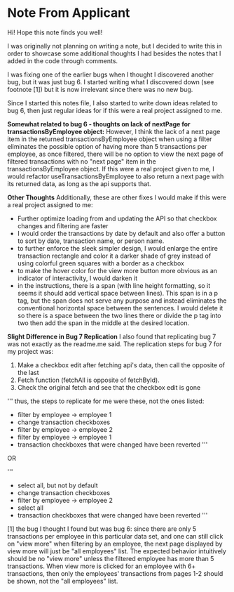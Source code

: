 # Note From Applicant
Hi! Hope this note finds you well!

I was originally not planning on writing a note, but I decided to write this in order to showcase some additional thoughts I had besides the notes that I added in the code through comments.

I was fixing one of the earlier bugs when I thought I discovered another bug, but it was just bug 6. I started writing what I discovered down (see footnote [1]) but it is now irrelevant since there was no new bug. 

Since I started this notes file, I also started to write down ideas related to bug 6, then just regular ideas for if this were a real project assigned to me.

**Somewhat related to bug 6 - thoughts on lack of nextPage for transactionsByEmployee object:**
However, I think the lack of a next page item in the returned transactionsByEmployee object when using a filter eliminates the possible option of having more than 5 transactions per employee, as once filtered, there will be no option to view the next page of filtered transactions with no "next page" item in the transactionsByEmployee object. If this were a real project given to me, I would refactor useTransactionsByEmployee to also return a next page with its returned data, as long as the api supports that. 

**Other Thoughts**
Additionally, these are other fixes I would make if this were a real project assigned to me:
* Further optimize loading from and updating the API so that checkbox changes and filtering are faster
* I would order the transactions by date by default and also offer a button to sort by date, transaction name, or person name.
* to further enforce the sleek simpler design, I would enlarge the entire transaction rectangle and color it a darker shade of grey instead of using colorful green squares with a border as a checkbox
* to make the hover color for the view more button more obvious as an indicator of interactivity, I would darken it
* in the instructions, there is a span (with line height formatting, so it seems it should add vertical space between lines). This span is in a p tag, but the span does not serve any purpose and instead eliminates the conventional horizontal space between the sentences. I would delete it so there is a space between the two lines there or divide the p tag into two then add the span in the middle at the desired location.

**Slight Difference in Bug 7 Replication** 
I also found that replicating bug 7 was not exactly as the readme.me said.
The replication steps for bug 7 for my project was:
 1. Make a checkbox edit after fetching api's data, then call the opposite of the last 
 2. Fetch function (fetchAll is opposite of fetchById). 
 3. Check the original fetch and see that the checkbox edit is gone

'''
thus, the steps to replicate for me were these, not the ones listed:
* filter by employee -> employee 1
* change transaction checkboxes
* filter by employee -> employee 2
* filter by employee -> employee 1
* transaction checkboxes that were changed have been reverted
''' 

OR

'''
* select all, but not by default
* change transaction checkboxes
* filter by employee -> employee 2
* select all
* transaction checkboxes that were changed have been reverted
'''

[1] the bug I thought I found but was bug 6:
since there are only 5 transactions per employee in this particular
data set, and one can still click on "view more" when filtering by an employee, 
the next page displayed by view more will just be "all employees" list. The expected
behavior intuitively should be no "view more" unless the filtered employee has more than 5 transactions. When view more is clicked for an employee with 6+ transactions, then only
the employees' transactions from pages 1-2 should be shown, not the "all employees" list.
